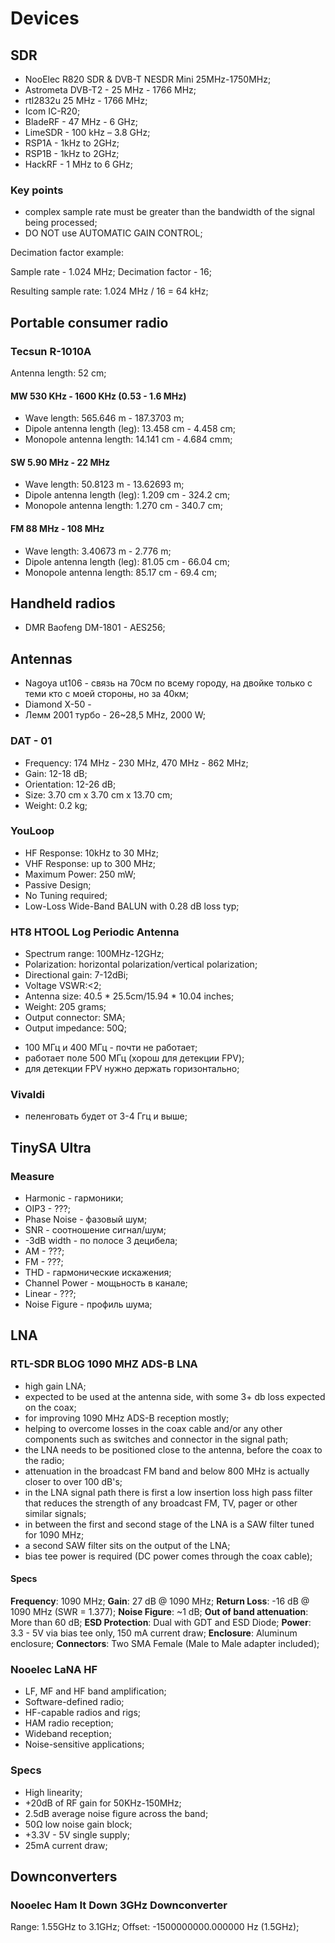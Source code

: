 # Devices

## SDR

- NooElec R820 SDR & DVB-T NESDR Mini 25MHz-1750MHz;
- Astrometa DVB-T2 - 25 MHz - 1766 MHz;
- rtl2832u 25 MHz - 1766 MHz;
- Icom IC-R20;
- BladeRF - 47 MHz - 6 GHz;
- LimeSDR - 100 kHz – 3.8 GHz;
- RSP1A - 1kHz to 2GHz;
- RSP1B - 1kHz to 2GHz;
- HackRF - 1 MHz to 6 GHz;

### Key points

- complex sample rate must be greater than the bandwidth of the signal being processed;
- DO NOT use AUTOMATIC GAIN CONTROL;

Decimation factor example: 

Sample rate - 1.024 MHz;
Decimation factor - 16;

Resulting sample rate: 1.024 MHz / 16 = 64 kHz;

## Portable consumer radio

### Tecsun R-1010A

Antenna length: 52 cm;

#### MW 530 KHz - 1600 KHz (0.53 - 1.6 MHz)

- Wave length: 565.646 m - 187.3703 m;
- Dipole antenna length (leg): 13.458 cm -  4.458 cm;
- Monopole antenna length: 14.141 cm -  4.684 cmm;

#### SW 5.90 MHz - 22 MHz

- Wave length: 50.8123 m - 13.62693 m;
- Dipole antenna length (leg): 1.209 cm - 324.2 cm;
- Monopole antenna length: 1.270 cm - 340.7 cm;

#### FM 88 MHz - 108 MHz

- Wave length: 3.40673 m - 2.776 m;
- Dipole antenna length (leg): 81.05 cm - 66.04 cm;
- Monopole antenna length: 85.17 cm - 69.4 cm;

## Handheld radios

- DMR Baofeng DM-1801 - AES256;

## Antennas

- Nagoya ut106 - связь на 70см по всему городу, на двойке только с теми кто с моей стороны, но за 40км;
- Diamond X-50 - 
- Лемм 2001 турбо -  26~28,5 MHz, 2000 W;

### DAT - 01

- Frequency: 174 MHz - 230 MHz, 470 MHz - 862 MHz;
- Gain: 12-18 dB;
- Orientation: 12-26 dB;
- Size: 3.70 cm x 3.70 cm x 13.70 cm;
- Weight: 0.2 kg;

### YouLoop

- HF Response: 10kHz to 30 MHz;
- VHF Response: up to 300 MHz;
- Maximum Power: 250 mW;
- Passive Design;
- No Tuning required;
- Low-Loss Wide-Band BALUN with 0.28 dB loss typ;

### HT8 HTOOL Log Periodic Antenna

- Spectrum range: 100MHz-12GHz;
- Polarization: horizontal polarization/vertical polarization;
- Directional gain: 7-12dBi;
- Voltage VSWR:<2;
- Antenna size: 40.5 * 25.5cm/15.94 * 10.04 inches;
- Weight: 205 grams;
- Output connector: SMA;
- Output impedance: 50Q;

* 100 МГц и 400 МГц - почти не работает;
* работает поле 500 МГц (хорош для детекции FPV);
* для детекции FPV нужно держать горизонтально;

### Vivaldi

* пеленговать будет от 3-4 Ггц и выше;

## TinySA Ultra

### Measure

- Harmonic - гармоники;
- OIP3 - ???;
- Phase Noise - фазовый шум;
- SNR - соотношение сигнал/шум;
- -3dB width - по полосе 3 децибела;
- AM - ???;
- FM - ???;
- THD - гармонические искажения;
- Channel Power - мощьность в канале;
- Linear - ???;
- Noise Figure - профиль шума;

## LNA

### RTL-SDR BLOG 1090 MHZ ADS-B LNA

- high gain LNA;
- expected to be used at the antenna side, with some 3+ db loss expected on the coax;
- for improving 1090 MHz ADS-B reception mostly;
- helping to overcome losses in the coax cable and/or any other components such as switches and connector in the signal path;
- the LNA needs to be positioned close to the antenna, before the coax to the radio;
- attenuation in the broadcast FM band and below 800 MHz is actually closer to over 100 dB's;
- in the LNA signal path there is first a low insertion loss high pass filter that reduces the strength of any broadcast FM, TV, pager or other similar signals;
- in between the first and second stage of the LNA is a SAW filter tuned for 1090 MHz;
- a second SAW filter sits on the output of the LNA;
- bias tee power is required (DC power comes through the coax cable);

#### Specs

**Frequency**: 1090 MHz;
**Gain**: 27 dB @ 1090 MHz;
**Return Loss**: -16 dB @ 1090 MHz (SWR = 1.377);
**Noise Figure**: ~1 dB;
**Out of band attenuation**: More than 60 dB;
**ESD Protection**: Dual with GDT and ESD Diode;
**Power**: 3.3 - 5V via bias tee only, 150 mA current draw;
**Enclosure**: Aluminum enclosure;
**Connectors**: Two SMA Female (Male to Male adapter included);

### Nooelec LaNA HF

- LF, MF and HF band amplification;
- Software-defined radio;
- HF-capable radios and rigs;
- HAM radio reception;
- Wideband reception;
- Noise-sensitive applications;

### Specs

- High linearity;
- +20dB of RF gain for 50KHz-150MHz;
- 2.5dB average noise figure across the band;
- 50Ω low noise gain block;
- +3.3V - 5V single supply;
- 25mA current draw;

## Downconverters

### Nooelec Ham It Down 3GHz Downconverter

Range: 1.55GHz to 3.1GHz;
Offset: -1500000000.000000 Hz (1.5GHz);
